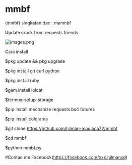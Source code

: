 # mmbf
(mmbf) singkatan dari  : manmbf

Update crack from requests friends

![images.png](https://github.com/hilman-bebe/mmbf/blob/main/images.png)

Cara install

$pkg update && pkg upgrade

$pkg install git curl python

$pkg install ruby

$gem install lolcat

$termux-setup-storage

$pip install mechanize requests bs4 futures

$pip install colorama

$git clone https://github.com/hilman-maulana72/mmbf

$cd mmbf

$python mmbf.py

#Contac me
Facebook(https://facebook.com/xxx.hilmanxd)
